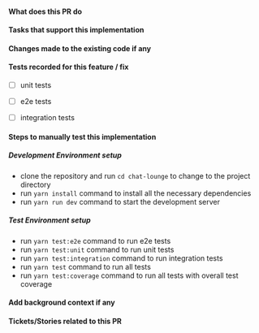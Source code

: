 #### What does this PR do

#### Tasks that support this implementation

#### Changes made to the existing code if any

#### Tests recorded for this feature / fix

- [ ] unit tests

- [ ] e2e tests

- [ ] integration tests

#### Steps to manually test this implementation

##### Development Environment setup

- clone the repository and run `cd chat-lounge` to change to the project directory
- run `yarn install` command to install all the necessary dependencies
- run `yarn run dev` command to start the development server

##### Test Environment setup

- run `yarn test:e2e` command to run e2e tests
- run `yarn test:unit` command to run unit tests
- run `yarn test:integration` command to run integration tests
- run `yarn test` command to run all tests
- run `yarn test:coverage` command to run all tests with overall test coverage

#### Add background context if any

#### Tickets/Stories related to this PR
